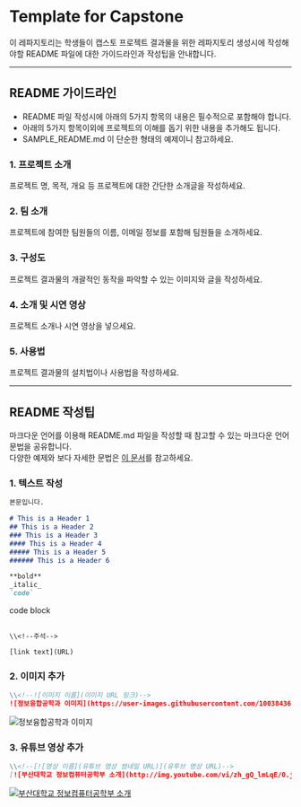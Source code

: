 # Template for Capstone
이 레파지토리는 학생들이 캡스토 프로젝트 결과물을 위한 레파지토리 생성시에 작성해야할 README 파일에 대한 가이드라인과 작성팁을 안내합니다. 
***

## README 가이드라인

- README 파일 작성시에 아래의 5가지 항목의 내용은 필수적으로 포함해야 합니다.
- 아래의 5가지 항목이외에 프로젝트의 이해를 돕기 위한 내용을 추가해도 됩니다.
- SAMPLE_README.md 이 단순한 형태의 예제이니 참고하세요.

### 1. 프로젝트 소개

프로젝트 명, 목적, 개요 등 프로젝트에 대한 간단한 소개글을 작성하세요.

### 2. 팀 소개

프로젝트에 참여한 팀원들의 이름, 이메일 정보를 포함해 팀원들을 소개하세요.

### 3. 구성도

프로젝트 결과물의 개괄적인 동작을 파악할 수 있는 이미지와 글을 작성하세요.

### 4. 소개 및 시연 영상

프로젝트 소개나 시연 영상을 넣으세요.

### 5. 사용법

프로젝트 결과물의 설치법이나 사용법을 작성하세요.

***

## README 작성팁
마크다운 언어를 이용해 README.md 파일을 작성할 때 참고할 수 있는 마크다운 언어 문법을 공유합니다.  
다양한 예제와 보다 자세한 문법은 [이 문서](https://www.markdownguide.org/basic-syntax/)를 참고하세요.

### 1. 텍스트 작성
```markdown
본문입니다.

# This is a Header 1
## This is a Header 2
### This is a Header 3
#### This is a Header 4
##### This is a Header 5
###### This is a Header 6

**bold**
_italic_
`code`

```
code block
```

\\<!--주석-->

[link text](URL)
```

### 2. 이미지 추가
```markdown
\\<!--![이미지 이름](이미지 URL 링크)-->
![정보융합공학과 이미지](https://user-images.githubusercontent.com/100384365/192478661-5dc79a18-b076-48ef-b842-bcf65b0d8d44.jpg)
```

![정보융합공학과 이미지](https://user-images.githubusercontent.com/100384365/192478661-5dc79a18-b076-48ef-b842-bcf65b0d8d44.jpg)

### 3. 유튜브 영상 추가
```markdown
\\<!--[![영상 이름](유튜브 영상 썸네일 URL)](유투브 영상 URL)-->
[![부산대학교 정보컴퓨터공학부 소개](http://img.youtube.com/vi/zh_gQ_lmLqE/0.jpg)](https://youtu.be/zh_gQ_lmLqE)    
```
[![부산대학교 정보컴퓨터공학부 소개](http://img.youtube.com/vi/zh_gQ_lmLqE/0.jpg)](https://youtu.be/zh_gQ_lmLqE)    




